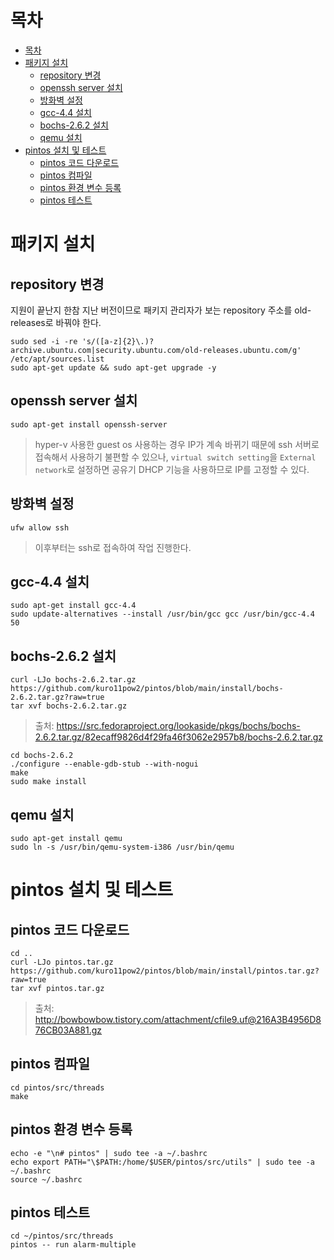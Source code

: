 # 목차
- [목차](#목차)
- [패키지 설치](#패키지-설치)
  - [repository 변경](#repository-변경)
  - [openssh server 설치](#openssh-server-설치)
  - [방화벽 설정](#방화벽-설정)
  - [gcc-4.4 설치](#gcc-44-설치)
  - [bochs-2.6.2 설치](#bochs-262-설치)
  - [qemu 설치](#qemu-설치)
- [pintos 설치 및 테스트](#pintos-설치-및-테스트)
  - [pintos 코드 다운로드](#pintos-코드-다운로드)
  - [pintos 컴파일](#pintos-컴파일)
  - [pintos 환경 변수 등록](#pintos-환경-변수-등록)
  - [pintos 테스트](#pintos-테스트)

# 패키지 설치

## repository 변경
지원이 끝난지 한참 지난 버전이므로 패키지 관리자가 보는 repository 주소를 old-releases로 바꿔야 한다.

```console
sudo sed -i -re 's/([a-z]{2}\.)?archive.ubuntu.com|security.ubuntu.com/old-releases.ubuntu.com/g' /etc/apt/sources.list
sudo apt-get update && sudo apt-get upgrade -y
```

## openssh server 설치
```console
sudo apt-get install openssh-server
```

> hyper-v 사용한 guest os 사용하는 경우 IP가 계속 바뀌기 때문에 ssh 서버로 접속해서 사용하기 불편할 수 있으나, `virtual switch setting`을 `External network`로 설정하면 공유기 DHCP 기능을 사용하므로 IP를 고정할 수 있다.

## 방화벽 설정
```console
ufw allow ssh
```

> 이후부터는 ssh로 접속하여 작업 진행한다.

## gcc-4.4 설치
```console
sudo apt-get install gcc-4.4
sudo update-alternatives --install /usr/bin/gcc gcc /usr/bin/gcc-4.4 50
```

## bochs-2.6.2 설치
```console
curl -LJo bochs-2.6.2.tar.gz https://github.com/kuro11pow2/pintos/blob/main/install/bochs-2.6.2.tar.gz?raw=true
tar xvf bochs-2.6.2.tar.gz
```
> 출처: https://src.fedoraproject.org/lookaside/pkgs/bochs/bochs-2.6.2.tar.gz/82ecaff9826d4f29fa46f3062e2957b8/bochs-2.6.2.tar.gz

```console
cd bochs-2.6.2
./configure --enable-gdb-stub --with-nogui
make
sudo make install
```


## qemu 설치
```console
sudo apt-get install qemu
sudo ln -s /usr/bin/qemu-system-i386 /usr/bin/qemu
```

# pintos 설치 및 테스트
## pintos 코드 다운로드
```console
cd ..
curl -LJo pintos.tar.gz https://github.com/kuro11pow2/pintos/blob/main/install/pintos.tar.gz?raw=true
tar xvf pintos.tar.gz
```
> 출처: http://bowbowbow.tistory.com/attachment/cfile9.uf@216A3B4956D876CB03A881.gz

## pintos 컴파일
```console
cd pintos/src/threads
make
```

## pintos 환경 변수 등록
```console
echo -e "\n# pintos" | sudo tee -a ~/.bashrc
echo export PATH="\$PATH:/home/$USER/pintos/src/utils" | sudo tee -a ~/.bashrc
source ~/.bashrc
```

## pintos 테스트
```console
cd ~/pintos/src/threads
pintos -- run alarm-multiple
```
